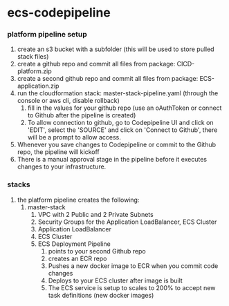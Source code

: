 # ecs-codepipeline

### platform pipeline setup
1. create an s3 bucket with a subfolder (this will be used to store pulled stack files)
2. create a github repo and commit all files from package: CICD-platform.zip
3. create a second github repo and commit all files from package: ECS-application.zip
4. run the cloudformation stack: master-stack-pipeline.yaml (through the console or aws cli, disable rollback)
    1. fill in the values for your github repo (use an oAuthToken or connect to Github after the pipeline is created)
    2. To allow connection to github, go to Codepipeline UI and click on 'EDIT', select the 'SOURCE' and click on 'Connect to Github', there will be a prompt to allow access.
5. Whenever you save changes to Codepipeline or commit to the Github repo, the pipeline will kickoff
6. There is a manual approval stage in the pipeline before it executes changes to your infrastructure.

### stacks
1. the platform pipeline creates the following:
    1. master-stack
        1. VPC with 2 Public and 2 Private Subnets
        2. Security Groups for the Application LoadBalancer, ECS Cluster
        3. Application LoadBalancer
        4. ECS Cluster
        5. ECS Deployment Pipeline
            1. points to your second Github repo
            2. creates an ECR repo
            3. Pushes a new docker image to ECR when you commit code changes
            4. Deploys to your ECS cluster after image is built
            3. The ECS service is setup to scales to 200% to accept new task definitions (new docker images)
